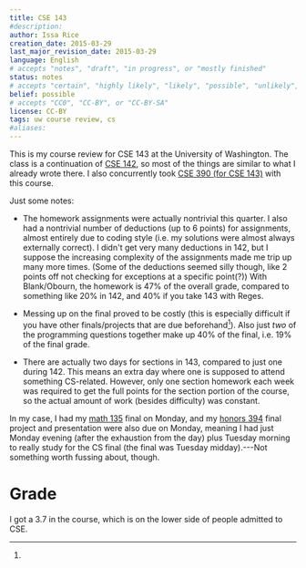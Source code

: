 ```yaml
---
title: CSE 143
#description: 
author: Issa Rice
creation_date: 2015-03-29
last_major_revision_date: 2015-03-29
language: English
# accepts "notes", "draft", "in progress", or "mostly finished"
status: notes
# accepts "certain", "highly likely", "likely", "possible", "unlikely", "highly unlikely", "remote", "impossible", "log", "emotional", or "fiction"
belief: possible
# accepts "CC0", "CC-BY", or "CC-BY-SA"
license: CC-BY
tags: uw course review, cs
#aliases: 
---
```


This is my course review for CSE 143 at the University of Washington.
The class is a continuation of [CSE 142](), so most of the things are similar to what I already wrote there.
I also concurrently took [CSE 390 (for CSE 143)]() with this course.

Just some notes:

- The homework assignments were actually nontrivial this quarter.
I also had a nontrivial number of deductions (up to 6 points) for assignments, almost entirely due to coding style (i.e. my solutions were almost always externally correct).
I didn't get very many deductions in 142, but I suppose the increasing complexity of the assignments made me trip up many more times.
(Some of the deductions seemed silly though, like 2 points off not checking for exceptions at a specific point(?))
With Blank/Obourn, the homework is 47% of the overall grade, compared to something like 20% in 142, and 40% if you take 143 with Reges.

- Messing up on the final proved to be costly (this is especially difficult if you have other finals/projects that are due beforehand[^rant]).
Also just *two* of the programming questions together make up 40% of the final, i.e. 19% of the final grade.

- There are actually two days for sections in 143, compared to just one during 142.
This means an extra day where one is supposed to attend something CS-related.
However, only one section homework each week was required to get the full points for the section portion of the course, so the actual amount of work (besides difficulty) was constant.

[^rant]:
In my case, I had my [math 135]() final on Monday, and my [honors 394]() final project and presentation were also due on Monday, meaning I had just Monday evening (after the exhaustion from the day) plus Tuesday morning to really study for the CS final (the final was Tuesday midday).---Not something worth fussing about, though.

# Grade

I got a 3.7 in the course, which is on the lower side of people admitted to CSE.
